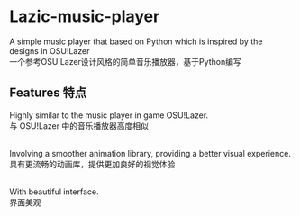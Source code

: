 # Lazic-music-player
A simple music player that based on Python which is inspired by the designs in OSU!Lazer<br>
一个参考OSU!Lazer设计风格的简单音乐播放器，基于Python编写

## Features 特点
Highly similar to the music player in game OSU!Lazer. <br>
与 OSU!Lazer 中的音乐播放器高度相似 <br><br>

Involving a smoother animation library, providing a better visual experience. <br>
具有更流畅的动画库，提供更加良好的视觉体验 <br><br>

With beautiful interface. <br>
界面美观 <br><br>




